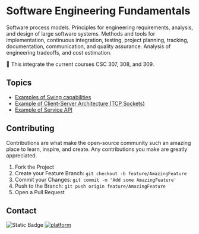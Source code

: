 # Software Engineering Fundamentals

Software process models. Principles for engineering requirements, analysis, and design of large software systems. Methods and tools for implementation, continuous integration, testing, project planning, tracking, documentation, communication, and quality assurance. Analysis of engineering tradeoffs, and cost estimation.

:green_book: This integrate the current courses CSC 307, 308, and 309.

## Topics
- [Examples of Swing capabilities](https://github.com/CSC3100/GUI)
- [Example of Client-Server Architecture (TCP Sockets)](https://github.com/CSC3100/Pong-Game)
- [Example of Service API](https://github.com/CSC3100/Cloud-Services)

## Contributing
Contributions are what make the open-source community such an amazing place to learn, inspire, and create. 
Any contributions you make are greatly appreciated.

1. Fork the Project
2. Create your Feature Branch: ```git checkout -b feature/AmazingFeature```
3. Commit your Changes: ```git commit -m 'Add some AmazingFeature'```
4. Push to the Branch: ```git push origin feature/AmazingFeature```
5. Open a Pull Request

## Contact
![Static Badge](https://img.shields.io/badge/author-javiergs-orange)
[![platform](https://img.shields.io/twitter/follow/mscjaviergs?style=flat-square)](https://x.com/intent/follow?screen_name=mscjaviergs)



